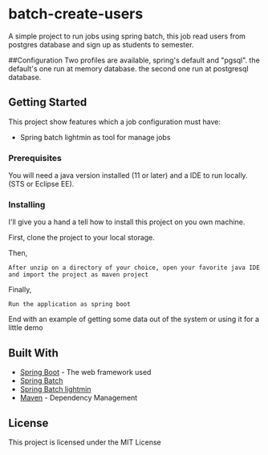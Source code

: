 # batch-create-users

A simple project to run jobs using spring batch, this job read users from postgres database and sign up as students to semester.

##Configuration
Two profiles are available, spring's default and "pgsql". the default's one run at memory database. the second one run at postgresql database.

## Getting Started

This project show features which a job configuration must have:

- Spring batch lightmin as tool for manage jobs

### Prerequisites

You will need a java version installed (11 or later) and a IDE to run locally. (STS or Eclipse EE).

### Installing

I'll give you a hand a tell how to install this project on you own machine.

First, clone the project to your local storage.

Then,

```
After unzip on a directory of your choice, open your favorite java IDE and import the project as maven project
```

Finally,

```
Run the application as spring boot
```

End with an example of getting some data out of the system or using it for a little demo

## Built With

- [Spring Boot](https://spring.io/projects/spring-boot) - The web framework used
- [Spring Batch](https://spring.io/projects/spring-batch)
- [Spring Batch lightmin](https://github.com/tuxdevelop/spring-batch-lightmin)
- [Maven](https://maven.apache.org/) - Dependency Management

## License

This project is licensed under the MIT License
